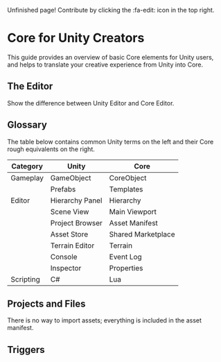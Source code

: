 Unfinished page! Contribute by clicking the :fa-edit: icon in the top right.

# Core for Unity Creators
This guide provides an overview of basic Core elements for Unity users, and helps to translate your creative experience from Unity into Core.

## The Editor
Show the difference between Unity Editor and Core Editor.

## Glossary
The table below contains common Unity terms on the left and their Core rough equivalents on the right.

| **Category** | **Unity** | **Core** |
| ------ | ------ | ------ |
| Gameplay | GameObject | CoreObject |
| | Prefabs | Templates |
| Editor | Hierarchy Panel | Hierarchy |
| | Scene View | Main Viewport |
| | Project Browser | Asset Manifest |
| | Asset Store | Shared Marketplace |
| | Terrain Editor | Terrain |
| | Console | Event Log |
| | Inspector | Properties |
| Scripting | C# | Lua |

## Projects and Files
There is no way to import assets; everything is included in the asset manifest.

## Triggers